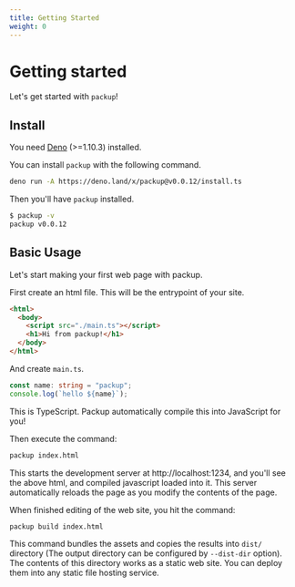 ```yaml
---
title: Getting Started
weight: 0
---
```


# Getting started

Let's get started with `packup`!

## Install

You need [Deno](https://deno.land/) (>=1.10.3) installed.

You can install `packup` with the following command.

```sh
deno run -A https://deno.land/x/packup@v0.0.12/install.ts
```

Then you'll have `packup` installed.

```sh
$ packup -v
packup v0.0.12
```

## Basic Usage

Let's start making your first web page with packup.

First create an html file. This will be the entrypoint of your site.

```html
<html>
  <body>
    <script src="./main.ts"></script>
    <h1>Hi from packup!</h1>
  </body>
</html>
```

And create `main.ts`.

```ts
const name: string = "packup";
console.log(`hello ${name}`);
```

This is TypeScript. Packup automatically compile this into JavaScript for you!

Then execute the command:

```sh
packup index.html
```

This starts the development server at http://localhost:1234, and you'll see the above html, and compiled javascript loaded into it. This server automatically reloads the page as you modify the contents of the page.

When finished editing of the web site, you hit the command:

```sh
packup build index.html
```

This command bundles the assets and copies the results into `dist/` directory (The output directory can be configured by `--dist-dir` option). The contents of this directory works as a static web site. You can deploy them into any static file hosting service.
